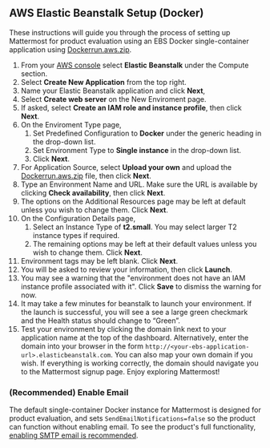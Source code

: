
## AWS Elastic Beanstalk Setup (Docker)
These instructions will guide you through the process of setting up Mattermost for product evaluation using an EBS Docker single-container application using [Dockerrun.aws.zip](https://github.com/mattermost/platform/raw/master/docker/1.1/Dockerrun.aws.zip).

1. From your [AWS console]( https://console.aws.amazon.com/console/home) select **Elastic Beanstalk** under the Compute section.
2. Select **Create New Application** from the top right.
3. Name your Elastic Beanstalk application and click **Next**, 
4. Select **Create web server** on the New Enviroment page.
5. If asked, select **Create an IAM role and instance profile**, then click **Next**.
6. On the Enviroment Type page,
	1. Set Predefined Configuration to **Docker** under the generic heading in the drop-down list. 
	2. Set Environment Type to **Single instance** in the drop-down list.
	3. Click **Next**.
7. For Application Source, select **Upload your own** and upload the [Dockerrun.aws.zip](https://github.com/mattermost/platform/raw/master/docker/1.1/Dockerrun.aws.zip) file, then click **Next**.
8. Type an Environment Name and URL. Make sure the URL is available by clicking **Check availability**, then click **Next**.
9. The options on the Additional Resources page may be left at default unless you wish to change them. Click **Next**.
10. On the Configuration Details page, 
	1. Select an Instance Type of **t2.small**. You may select larger T2 instance types if required.
	2. The remaining options may be left at their default values unless you wish to change them. Click **Next**.
11. Environment tags may be left blank. Click **Next**.
12. You will be asked to review your information, then click **Launch**.
13. You may see a warning that the "environment does not have an IAM instance profile associated with it". Click **Save** to dismiss the warning for now.
14. It may take a few minutes for beanstalk to launch your environment. If the launch is successful, you will see a see a large green checkmark and the Health status should change to “Green”. 
15. Test your environment by clicking the domain link next to your application name at the top of the dashboard. Alternatively, enter the domain into your browser in the form `http://<your-ebs-application-url>.elasticbeanstalk.com`. You can also map your own domain if you wish. If everything is working correctly, the domain should navigate you to the Mattermost signup page. Enjoy exploring Mattermost!
	
### (Recommended) Enable Email 
The default single-container Docker instance for Mattermost is designed for product evaluation, and sets `SendEmailNotifications=false` so the product can function without enabling email. To see the product's full functionality, [enabling SMTP email is recommended](SMTP-Email-Setup.md).
